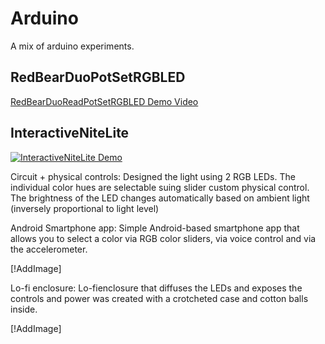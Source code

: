 # Arduino
A mix of arduino experiments.

## RedBearDuoPotSetRGBLED
[RedBearDuoReadPotSetRGBLED Demo Video](https://www.youtube.com/watch?v=HilTAdFhRAQ)

## InteractiveNiteLite

[![InteractiveNiteLite Demo](YouTubeDemoScreenshot.png)](https://youtu.be/FX6jjLPIqnI "InteractiveNiteLite Demo")


Circuit + physical controls: Designed the light using 2 RGB LEDs. The individual color hues are selectable suing slider custom physical control. The brightness of the LED changes automatically based on ambient light (inversely proportional to light level)

Android Smartphone app: Simple Android-based smartphone app that allows you to select a color via RGB color sliders, via voice control and via the accelerometer. 

[!AddImage]

Lo-fi enclosure: Lo-fienclosure that diffuses the LEDs and exposes the controls and power was created with a crotcheted case and cotton balls inside. 

[!AddImage]
